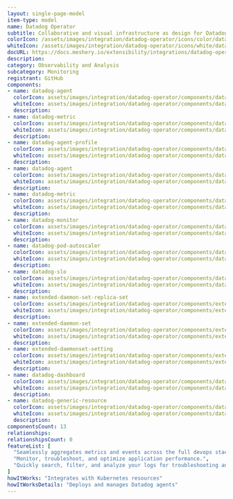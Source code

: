 ```yaml
---
layout: single-page-model
item-type: model
name: Datadog Operator
subtitle: Collaborative and visual infrastructure as design for Datadog Operator
colorIcon: /assets/images/integration/datadog-operator/icons/color/datadog-operator-color.svg
whiteIcon: /assets/images/integration/datadog-operator/icons/white/datadog-operator-white.svg
docURL: https://docs.meshery.io/extensibility/integrations/datadog-operator
description: 
category: Observability and Analysis
subcategory: Monitoring
registrant: GitHub
components: 
- name: datadog-agent
  colorIcon: assets/images/integration/datadog-operator/components/datadog-agent/icons/color/datadog-agent-color.svg
  whiteIcon: assets/images/integration/datadog-operator/components/datadog-agent/icons/white/datadog-agent-white.svg
  description: 
- name: datadog-metric
  colorIcon: assets/images/integration/datadog-operator/components/datadog-metric/icons/color/datadog-metric-color.svg
  whiteIcon: assets/images/integration/datadog-operator/components/datadog-metric/icons/white/datadog-metric-white.svg
  description: 
- name: datadog-agent-profile
  colorIcon: assets/images/integration/datadog-operator/components/datadog-agent-profile/icons/color/datadog-agent-profile-color.svg
  whiteIcon: assets/images/integration/datadog-operator/components/datadog-agent-profile/icons/white/datadog-agent-profile-white.svg
  description: 
- name: datadog-agent
  colorIcon: assets/images/integration/datadog-operator/components/datadog-agent/icons/color/datadog-agent-color.svg
  whiteIcon: assets/images/integration/datadog-operator/components/datadog-agent/icons/white/datadog-agent-white.svg
  description: 
- name: datadog-metric
  colorIcon: assets/images/integration/datadog-operator/components/datadog-metric/icons/color/datadog-metric-color.svg
  whiteIcon: assets/images/integration/datadog-operator/components/datadog-metric/icons/white/datadog-metric-white.svg
  description: 
- name: datadog-monitor
  colorIcon: assets/images/integration/datadog-operator/components/datadog-monitor/icons/color/datadog-monitor-color.svg
  whiteIcon: assets/images/integration/datadog-operator/components/datadog-monitor/icons/white/datadog-monitor-white.svg
  description: 
- name: datadog-pod-autoscaler
  colorIcon: assets/images/integration/datadog-operator/components/datadog-pod-autoscaler/icons/color/datadog-pod-autoscaler-color.svg
  whiteIcon: assets/images/integration/datadog-operator/components/datadog-pod-autoscaler/icons/white/datadog-pod-autoscaler-white.svg
  description: 
- name: datadog-slo
  colorIcon: assets/images/integration/datadog-operator/components/datadog-slo/icons/color/datadog-slo-color.svg
  whiteIcon: assets/images/integration/datadog-operator/components/datadog-slo/icons/white/datadog-slo-white.svg
  description: 
- name: extended-daemon-set-replica-set
  colorIcon: assets/images/integration/datadog-operator/components/extended-daemon-set-replica-set/icons/color/extended-daemon-set-replica-set-color.svg
  whiteIcon: assets/images/integration/datadog-operator/components/extended-daemon-set-replica-set/icons/white/extended-daemon-set-replica-set-white.svg
  description: 
- name: extended-daemon-set
  colorIcon: assets/images/integration/datadog-operator/components/extended-daemon-set/icons/color/extended-daemon-set-color.svg
  whiteIcon: assets/images/integration/datadog-operator/components/extended-daemon-set/icons/white/extended-daemon-set-white.svg
  description: 
- name: extended-daemonset-setting
  colorIcon: assets/images/integration/datadog-operator/components/extended-daemonset-setting/icons/color/extended-daemonset-setting-color.svg
  whiteIcon: assets/images/integration/datadog-operator/components/extended-daemonset-setting/icons/white/extended-daemonset-setting-white.svg
  description: 
- name: datadog-dashboard
  colorIcon: assets/images/integration/datadog-operator/components/datadog-dashboard/icons/color/datadog-dashboard-color.svg
  whiteIcon: assets/images/integration/datadog-operator/components/datadog-dashboard/icons/white/datadog-dashboard-white.svg
  description: 
- name: datadog-generic-resource
  colorIcon: assets/images/integration/datadog-operator/components/datadog-generic-resource/icons/color/datadog-generic-resource-color.svg
  whiteIcon: assets/images/integration/datadog-operator/components/datadog-generic-resource/icons/white/datadog-generic-resource-white.svg
  description: 
componentsCount: 13
relationships: 
relationshipsCount: 0
featureList: [
  "Seamlessly aggregates metrics and events across the full devops stack.",
  "Monitor, troubleshoot, and optimize application performance.",
  "Quickly search, filter, and analyze your logs for troubleshooting and open-ended exploration of your data."
]
howItWorks: "Integrates with Kubernetes resources"
howItWorksDetails: "Deploys and manages Datadog agents"
---
```

